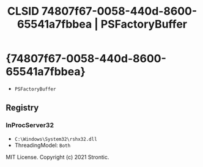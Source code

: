 ﻿---
title: "CLSID 74807f67-0058-440d-8600-65541a7fbbea | PSFactoryBuffer"
excerpt: What is COM-Object CLSID 74807f67-0058-440d-8600-65541a7fbbea?
---

# {74807f67-0058-440d-8600-65541a7fbbea}

* `PSFactoryBuffer`

## Registry


### InProcServer32

* `C:\Windows\System32\rshx32.dll`
* ThreadingModel: `Both`

MIT License. Copyright (c) 2021 Strontic.


